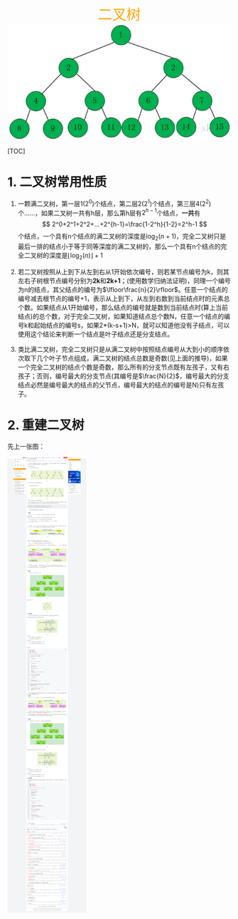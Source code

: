 <center><font color="#FFA500" size="6">二叉树</font></center>

<img src="imgs/20200615125658.png"/>

[TOC]

# 1. 二叉树常用性质

1.  一颗满二叉树，第一层1($2^0$)个结点，第二层2($2^1$)个结点，第三层4($2^2$)个......，如果二叉树一共有h层，那么第h层有$2^{h-1}$个结点，**一共**有
   $$
   2^0+2^1+2^2+...+2^{h-1}=\frac{1-2^h}{1-2}=2^h-1
   $$
   个结点，一个具有n个结点的满二叉树的深度是$\log_2{(n+1)}$，完全二叉树只是最后一排的结点小于等于同等深度的满二叉树的，那么一个具有n个结点的完全二叉树的深度是$\lfloor\log_2{(n)}\rfloor+1$

2. 若二叉树按照从上到下从左到右从1开始依次编号，则若某节点编号为k，则其左右子树根节点编号分别为**2k**和**2k+1**；(使用数学归纳法证明)，同理一个编号为n的结点，其父结点的编号为$\lfloor\frac{n}{2}\rfloor$。任意一个结点的编号减去根节点的编号+1，表示从上到下，从左到右数到当前结点时的元素总个数。如果结点从1开始编号，那么结点的编号就是数到当前结点时(算上当前结点)的总个数，对于完全二叉树，如果知道结点总个数N，任意一个结点的编号k和起始结点的编号s，如果2*(k-s+1)>N，就可以知道他没有子结点，可以使用这个结论来判断一个结点是叶子结点还是分支结点。

3. 类比满二叉树，完全二叉树只是从满二叉树中按照结点编号从大到小的顺序依次取下几个叶子节点组成，满二叉树的结点总数是奇数(见上面的推导)，如果一个完全二叉树的结点个数是奇数，那么所有的分支节点既有左孩子，又有右孩子；否则，编号最大的分支节点(其编号是$\frac{N}{2}$，编号最大的分支结点必然是编号最大的结点的父节点，编号最大的结点的编号是N)只有左孩子。

# 2. 重建二叉树

先上一张图：

<img src="imgs/FireShot Capture 002 - 44-二叉树的构造_专注于linux，网络安全-CSDN博客 - blog.csdn.net.png"/>